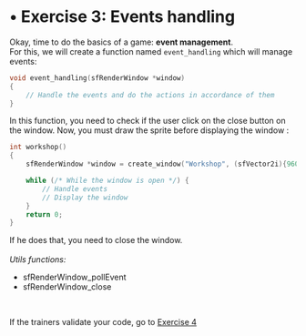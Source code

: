 # • Exercise 3: Events handling

Okay, time to do the basics of a game: **event management**.
<br/>
For this, we will create a function named `event_handling` which will manage events:
```c
void event_handling(sfRenderWindow *window)
{
    // Handle the events and do the actions in accordance of them
}
```
In this function, you need to check if the user click on the close button on the window.
Now, you must draw the sprite before displaying the window :
```c
int workshop()
{
    sfRenderWindow *window = create_window("Workshop", (sfVector2i){960, 540});

    while (/* While the window is open */) {
        // Handle events
        // Display the window
    }
    return 0;
}
```
If he does that, you need to close the window.
<br/><br/>
_Utils functions:_
- sfRenderWindow_pollEvent
- sfRenderWindow_close

<br/>

If the trainers validate your code, go to [Exercise 4](./doc/exercise4.md)
